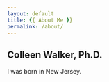```yaml
---
layout: default
title: {{ About Me }}
permalink: /about/
---
```

Colleen Walker, Ph.D.
---------------------
I was born in New Jersey.